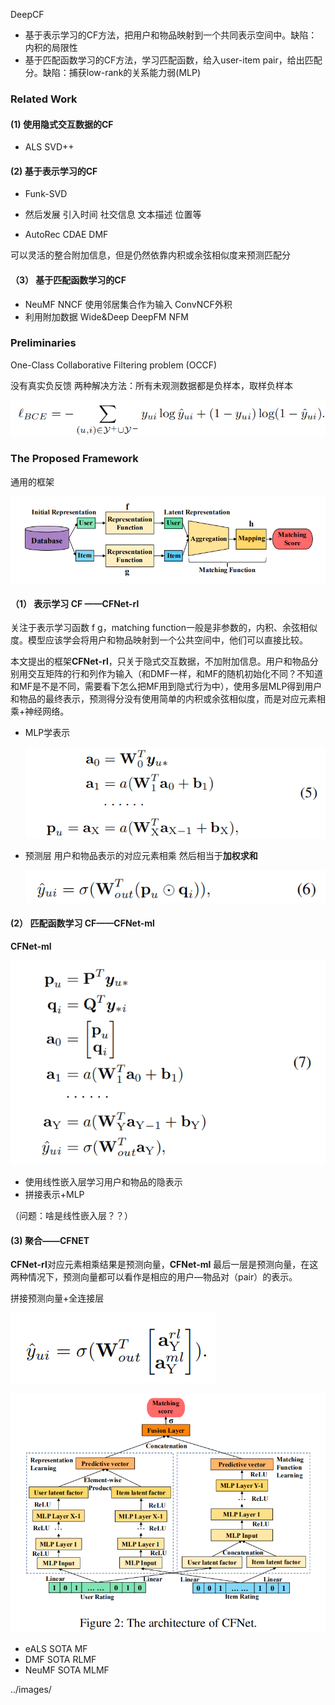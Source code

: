 DeepCF

- 基于表示学习的CF方法，把用户和物品映射到一个共同表示空间中。缺陷：内积的局限性
- 基于匹配函数学习的CF方法，学习匹配函数，给入user-item pair，给出匹配分。缺陷：捕获low-rank的关系能力弱(MLP)

### **Related Work**

#### (1)    使用隐式交互数据的CF

- ALS SVD++

#### (2)    基于表示学习的CF

- Funk-SVD
- 然后发展 引入时间 社交信息 文本描述 位置等

- AutoRec CDAE DMF 

可以灵活的整合附加信息，但是仍然依靠内积或余弦相似度来预测匹配分

#### （3）   基于匹配函数学习的CF

- NeuMF NNCF 使用邻居集合作为输入 ConvNCF外积
- 利用附加数据 Wide&Deep DeepFM NFM

### **Preliminaries**

 One-Class Collaborative Filtering problem (OCCF) 

没有真实负反馈 两种解决方法：所有未观测数据都是负样本，取样负样本

![image-20201222155027778](../images/image-20201222155027778.png)

### The Proposed Framework

通用的框架

![image-20201221203817503](../images/image-20201221203817503.png)

#### （1）  表示学习 CF ——**CFNet-rl**

关注于表示学习函数 f g，matching function一般是非参数的，内积、余弦相似度。模型应该学会将用户和物品映射到一个公共空间中，他们可以直接比较。

本文提出的框架**CFNet-rl**，只关于隐式交互数据，不加附加信息。用户和物品分别用交互矩阵的行和列作为输入（和DMF一样，和MF的随机初始化不同？不知道和MF是不是不同，需要看下怎么把MF用到隐式行为中），使用多层MLP得到用户和物品的最终表示，预测得分没有使用简单的内积或余弦相似度，而是对应元素相乘+神经网络。

- MLP学表示

  ![image-20201221205400256](../images/image-20201221205400256.png)

  

- 预测层 用户和物品表示的对应元素相乘 然后相当于**加权求和**

  ![image-20201221205419135](../images/image-20201221205419135.png)

  

#### (2）  匹配函数学习 CF——**CFNet-ml**

 **CFNet-ml**

![image-20201221205824493](../images/image-20201221205824493.png)

- 使用线性嵌入层学习用户和物品的隐表示
- 拼接表示+MLP

（问题：啥是线性嵌入层？？）

#### (3)     聚合——CFNET

  **CFNet-rl**对应元素相乘结果是预测向量，**CFNet-ml** 最后一层是预测向量，在这两种情况下，预测向量都可以看作是相应的用户—物品对（pair）的表示。

拼接预测向量+全连接层

![image-20201221211143060](../images/image-20201221211143060.png)

![image-20201221211301121](../images/image-20201221211301121.png) 

- eALS SOTA MF
- DMF SOTA RLMF
- NeuMF SOTA MLMF

../images/
